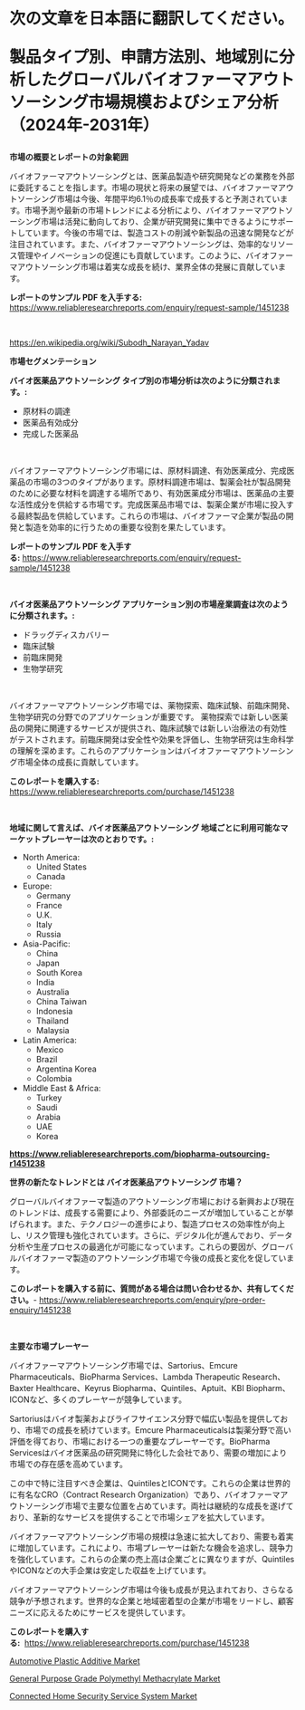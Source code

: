 <p><h1>次の文章を日本語に翻訳してください。

製品タイプ別、申請方法別、地域別に分析したグローバルバイオファーマアウトソーシング市場規模およびシェア分析（2024年-2031年）</h1></p><p><strong>市場の概要とレポートの対象範囲</strong></p>
<p><p>バイオファーマアウトソーシングとは、医薬品製造や研究開発などの業務を外部に委託することを指します。市場の現状と将来の展望では、バイオファーマアウトソーシング市場は今後、年間平均6.1％の成長率で成長すると予測されています。市場予測や最新の市場トレンドによる分析により、バイオファーマアウトソーシング市場は活発に動向しており、企業が研究開発に集中できるようにサポートしています。今後の市場では、製造コストの削減や新製品の迅速な開発などが注目されています。また、バイオファーマアウトソーシングは、効率的なリソース管理やイノベーションの促進にも貢献しています。このように、バイオファーマアウトソーシング市場は着実な成長を続け、業界全体の発展に貢献しています。</p></p>
<p><strong>レポートのサンプル PDF を入手する:</strong> <a href="https://www.reliableresearchreports.com/enquiry/request-sample/1451238">https://www.reliableresearchreports.com/enquiry/request-sample/1451238</a></p>
<p>&nbsp;</p>
<p><a href="https://en.wikipedia.org/wiki/Subodh_Narayan_Yadav">https://en.wikipedia.org/wiki/Subodh_Narayan_Yadav</a></p>
<p><strong>市場セグメンテーション</strong></p>
<p><strong>バイオ医薬品アウトソーシング タイプ別の市場分析は次のように分類されます。:</strong></p>
<p><ul><li>原材料の調達</li><li>医薬品有効成分</li><li>完成した医薬品</li></ul></p>
<p>&nbsp;</p>
<p><p>バイオファーマアウトソーシング市場には、原材料調達、有効医薬成分、完成医薬品の市場の3つのタイプがあります。原材料調達市場は、製薬会社が製品開発のために必要な材料を調達する場所であり、有効医薬成分市場は、医薬品の主要な活性成分を供給する市場です。完成医薬品市場では、製薬企業が市場に投入する最終製品を供給しています。これらの市場は、バイオファーマ企業が製品の開発と製造を効率的に行うための重要な役割を果たしています。</p></p>
<p><strong>レポートのサンプル PDF を入手する:</strong>&nbsp;<a href="https://www.reliableresearchreports.com/enquiry/request-sample/1451238">https://www.reliableresearchreports.com/enquiry/request-sample/1451238</a></p>
<p>&nbsp;</p>
<p><strong> バイオ医薬品アウトソーシング アプリケーション別の市場産業調査は次のように分類されます。:</strong></p>
<p><ul><li>ドラッグディスカバリー</li><li>臨床試験</li><li>前臨床開発</li><li>生物学研究</li></ul></p>
<p>&nbsp;</p>
<p><p>バイオファーマアウトソーシング市場では、薬物探索、臨床試験、前臨床開発、生物学研究の分野でのアプリケーションが重要です。 薬物探索では新しい医薬品の開発に関連するサービスが提供され、臨床試験では新しい治療法の有効性がテストされます。前臨床開発は安全性や効果を評価し、生物学研究は生命科学の理解を深めます。これらのアプリケーションはバイオファーマアウトソーシング市場全体の成長に貢献しています。</p></p>
<p><strong>このレポートを購入する:</strong>&nbsp; <a href="https://www.reliableresearchreports.com/purchase/1451238">https://www.reliableresearchreports.com/purchase/1451238</a></p>
<p>&nbsp;</p>
<p><strong>地域に関して言えば、バイオ医薬品アウトソーシング 地域ごとに利用可能なマーケットプレーヤーは次のとおりです。:</strong></p>
<p><ul>
    <li>
        North America:
        <ul>
            <li>United States</li>
            <li>Canada</li>
        </ul>
    </li>
    <li>
        Europe:
        <ul>
            <li>Germany</li>
            <li>France</li>
            <li>U.K.</li>
            <li>Italy</li>
            <li>Russia</li>
        </ul>
    </li>
    <li>
        Asia-Pacific:
        <ul>
            <li>China</li>
            <li>Japan</li>
            <li>South Korea</li>
            <li>India</li>
            <li>Australia</li>
            <li>China Taiwan</li>
            <li>Indonesia</li>
            <li>Thailand</li>
            <li>Malaysia</li>
        </ul>
    </li>
    <li>
        Latin America:
        <ul>
            <li>Mexico</li>
            <li>Brazil</li>
            <li>Argentina Korea</li>
            <li>Colombia</li>
        </ul>
    </li>
    <li>
        Middle East & Africa:
        <ul>
            <li>Turkey</li>
            <li>Saudi</li>
            <li>Arabia</li>
            <li>UAE</li>
            <li>Korea</li>
        </ul>
    </li>
    </ul></p>
<p><strong><a href="https://www.reliableresearchreports.com/biopharma-outsourcing-r1451238">https://www.reliableresearchreports.com/biopharma-outsourcing-r1451238</a></strong>&nbsp;</p>
<p><strong>世界の新たなトレンドとは バイオ医薬品アウトソーシング 市場？</strong></p>
<p><p>グローバルバイオファーマ製造のアウトソーシング市場における新興および現在のトレンドは、成長する需要により、外部委託のニーズが増加していることが挙げられます。また、テクノロジーの進歩により、製造プロセスの効率性が向上し、リスク管理も強化されています。さらに、デジタル化が進んでおり、データ分析や生産プロセスの最適化が可能になっています。これらの要因が、グローバルバイオファーマ製造のアウトソーシング市場で今後の成長と変化を促しています。</p></p>
<p><strong>このレポートを購入する前に、質問がある場合は問い合わせるか、共有してください。</strong>- <a href="https://www.reliableresearchreports.com/enquiry/pre-order-enquiry/1451238">https://www.reliableresearchreports.com/enquiry/pre-order-enquiry/1451238</a></p>
<p>&nbsp;</p>
<p><strong>主要な市場プレーヤー</strong></p>
<p><p>バイオファーマアウトソーシング市場では、Sartorius、Emcure Pharmaceuticals、BioPharma Services、Lambda Therapeutic Research、Baxter Healthcare、Keyrus Biopharma、Quintiles、Aptuit、KBI Biopharm、ICONなど、多くのプレーヤーが競争しています。</p><p>Sartoriusはバイオ製薬およびライフサイエンス分野で幅広い製品を提供しており、市場での成長を続けています。Emcure Pharmaceuticalsは製薬分野で高い評価を得ており、市場における一つの重要なプレーヤーです。BioPharma Servicesはバイオ医薬品の研究開発に特化した会社であり、需要の増加により市場での存在感を高めています。</p><p>この中で特に注目すべき企業は、QuintilesとICONです。これらの企業は世界的に有名なCRO（Contract Research Organization）であり、バイオファーマアウトソーシング市場で主要な位置を占めています。両社は継続的な成長を遂げており、革新的なサービスを提供することで市場シェアを拡大しています。</p><p>バイオファーマアウトソーシング市場の規模は急速に拡大しており、需要も着実に増加しています。これにより、市場プレーヤーは新たな機会を追求し、競争力を強化しています。これらの企業の売上高は企業ごとに異なりますが、QuintilesやICONなどの大手企業は安定した収益を上げています。</p><p>バイオファーマアウトソーシング市場は今後も成長が見込まれており、さらなる競争が予想されます。世界的な企業と地域密着型の企業が市場をリードし、顧客ニーズに応えるためにサービスを提供しています。</p></p>
<p><strong>このレポートを購入する:</strong>&nbsp;&nbsp;<a href="https://www.reliableresearchreports.com/purchase/1451238">https://www.reliableresearchreports.com/purchase/1451238</a></p>
<p><p><a href="https://github.com/jaidynmorantestelletmjzya/Market-Research-Report-List-3/blob/main/automotive-plastic-additive-market.md">Automotive Plastic Additive Market</a></p><p><a href="https://github.com/juniordelafrance/Market-Research-Report-List-4/blob/main/general-purpose-grade-polymethyl-methacrylate-market.md">General Purpose Grade Polymethyl Methacrylate Market</a></p><p><a href="https://issuu.com/reportprime-2/docs/connected-home-security-service-system-market-size">Connected Home Security Service System Market</a></p></p>